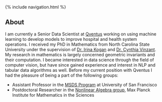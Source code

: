 {% include navigation.html %}

## About

I am currently a Senior Data Scientist at [Qventus](https://qventus.com) working on using machine learning to develop models to improve hospital and health system operations. I received my PhD in Mathematics from North Carolina State University under the supervision of [Dr. Irina Kogan](https://iakogan.math.ncsu.edu) and [Dr. Cynthia Vinzant](http://sites.math.washington.edu/~vinzant/). My research in mathematics is largely concerned geometric invariants and their computation. I became interested in data science through the field of computer vision, but have since gained experience and interest in NLP and tabular data algorithms as well. Before my current position with Qventus I had the pleasure of being a part of the following groups:
* Assistant Professor in the [MSDS Program](https://www.usfca.edu/arts-sciences/graduate-programs/data-science) at University of San Francisco
* Postdoctoral Researcher in the [Nonlinear Algebra group](https://www.mis.mpg.de/nlalg/research.html), Max Planck Institute for Mathematics in the Sciences
